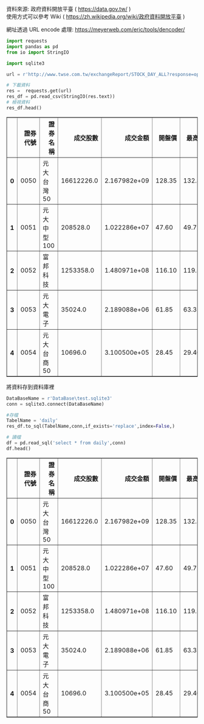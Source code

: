 資料來源:  政府資料開放平臺 ( https://data.gov.tw/ )  
使用方式可以參考 Wiki ( https://zh.wikipedia.org/wiki/政府資料開放平臺 ) 

網址透過 URL encode 處理: https://meyerweb.com/eric/tools/dencoder/


```python
import requests
import pandas as pd
from io import StringIO

import sqlite3
```


```python
url = r'http://www.twse.com.tw/exchangeReport/STOCK_DAY_ALL?response=open_data'

# 下載資料
res =  requests.get(url)
res_df = pd.read_csv(StringIO(res.text))
# 檢視資料
res_df.head()
```




<div>

<table border="1" class="dataframe">
  <thead>
    <tr style="text-align: right;">
      <th></th>
      <th>證券代號</th>
      <th>證券名稱</th>
      <th>成交股數</th>
      <th>成交金額</th>
      <th>開盤價</th>
      <th>最高價</th>
      <th>最低價</th>
      <th>收盤價</th>
      <th>漲跌價差</th>
      <th>成交筆數</th>
    </tr>
  </thead>
  <tbody>
    <tr>
      <th>0</th>
      <td>0050</td>
      <td>元大台灣50</td>
      <td>16612226.0</td>
      <td>2.167982e+09</td>
      <td>128.35</td>
      <td>132.30</td>
      <td>128.00</td>
      <td>132.30</td>
      <td>5.80</td>
      <td>13448.0</td>
    </tr>
    <tr>
      <th>1</th>
      <td>0051</td>
      <td>元大中型100</td>
      <td>208528.0</td>
      <td>1.022286e+07</td>
      <td>47.60</td>
      <td>49.72</td>
      <td>47.60</td>
      <td>49.72</td>
      <td>2.87</td>
      <td>137.0</td>
    </tr>
    <tr>
      <th>2</th>
      <td>0052</td>
      <td>富邦科技</td>
      <td>1253358.0</td>
      <td>1.480971e+08</td>
      <td>116.10</td>
      <td>119.50</td>
      <td>115.45</td>
      <td>119.50</td>
      <td>5.90</td>
      <td>761.0</td>
    </tr>
    <tr>
      <th>3</th>
      <td>0053</td>
      <td>元大電子</td>
      <td>35024.0</td>
      <td>2.189088e+06</td>
      <td>61.85</td>
      <td>63.35</td>
      <td>61.85</td>
      <td>62.90</td>
      <td>2.90</td>
      <td>59.0</td>
    </tr>
    <tr>
      <th>4</th>
      <td>0054</td>
      <td>元大台商50</td>
      <td>10696.0</td>
      <td>3.100500e+05</td>
      <td>28.45</td>
      <td>29.40</td>
      <td>28.45</td>
      <td>29.40</td>
      <td>1.29</td>
      <td>47.0</td>
    </tr>
  </tbody>
</table>
</div>



將資料存到資料庫裡 


```python
DataBaseName = r'DataBase\test.sqlite3'
conn = sqlite3.connect(DataBaseName)

#存檔
TabelName = 'daily'
res_df.to_sql(TabelName,conn,if_exists='replace',index=False,)

# 讀檔
df = pd.read_sql('select * from daily',conn)
df.head()
```




<div>

<table border="1" class="dataframe">
  <thead>
    <tr style="text-align: right;">
      <th></th>
      <th>證券代號</th>
      <th>證券名稱</th>
      <th>成交股數</th>
      <th>成交金額</th>
      <th>開盤價</th>
      <th>最高價</th>
      <th>最低價</th>
      <th>收盤價</th>
      <th>漲跌價差</th>
      <th>成交筆數</th>
    </tr>
  </thead>
  <tbody>
    <tr>
      <th>0</th>
      <td>0050</td>
      <td>元大台灣50</td>
      <td>16612226.0</td>
      <td>2.167982e+09</td>
      <td>128.35</td>
      <td>132.30</td>
      <td>128.00</td>
      <td>132.30</td>
      <td>5.80</td>
      <td>13448.0</td>
    </tr>
    <tr>
      <th>1</th>
      <td>0051</td>
      <td>元大中型100</td>
      <td>208528.0</td>
      <td>1.022286e+07</td>
      <td>47.60</td>
      <td>49.72</td>
      <td>47.60</td>
      <td>49.72</td>
      <td>2.87</td>
      <td>137.0</td>
    </tr>
    <tr>
      <th>2</th>
      <td>0052</td>
      <td>富邦科技</td>
      <td>1253358.0</td>
      <td>1.480971e+08</td>
      <td>116.10</td>
      <td>119.50</td>
      <td>115.45</td>
      <td>119.50</td>
      <td>5.90</td>
      <td>761.0</td>
    </tr>
    <tr>
      <th>3</th>
      <td>0053</td>
      <td>元大電子</td>
      <td>35024.0</td>
      <td>2.189088e+06</td>
      <td>61.85</td>
      <td>63.35</td>
      <td>61.85</td>
      <td>62.90</td>
      <td>2.90</td>
      <td>59.0</td>
    </tr>
    <tr>
      <th>4</th>
      <td>0054</td>
      <td>元大台商50</td>
      <td>10696.0</td>
      <td>3.100500e+05</td>
      <td>28.45</td>
      <td>29.40</td>
      <td>28.45</td>
      <td>29.40</td>
      <td>1.29</td>
      <td>47.0</td>
    </tr>
  </tbody>
</table>
</div>




```python

```

